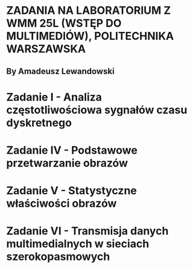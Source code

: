 # ZADANIA NA LABORATORIUM Z WMM 25L (WSTĘP DO MULTIMEDIÓW), POLITECHNIKA WARSZAWSKA
## By Amadeusz Lewandowski

# Zadanie I - Analiza częstotliwościowa sygnałów czasu dyskretnego

# Zadanie IV - Podstawowe przetwarzanie obrazów

# Zadanie V - Statystyczne właściwości obrazów

# Zadanie VI - Transmisja danych multimedialnych w sieciach szerokopasmowych
